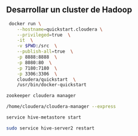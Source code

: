 ## Desarrollar un cluster de Hadoop

```bash
 docker run \
 	--hostname=quickstart.cloudera \
 	--privileged=true  \
 	-it  \
 	-v $PWD:/src  \
 	--publish-all=true  \
 	-p 8888:8888  \
 	-p 8080:80  \
 	-p 7180:7180  \
 	-p 3306:3306  \
 	cloudera/quickstart  \
 	/usr/bin/docker-quickstart 
```

```bash
zookeeper cloudera manager 
```

```bash
/home/cloudera/cloudera-manager --express
```



```bash
service hive-metastore start
```

```bash
sudo service hive-server2 restart
```

